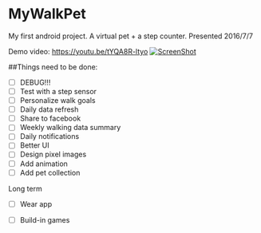 # MyWalkPet
My first android project. A virtual pet + a step counter. 
Presented 2016/7/7

Demo video:
https://youtu.be/tYQA8R-ltyo
[![ScreenShot](https://raw.github.com/GabLeRoux/WebMole/master/ressources/WebMole_Youtube_Video.png)](https://youtu.be/tYQA8R-ltyo)

##Things need to be done:
- [ ] DEBUG!!!
- [ ] Test with a step sensor
- [ ] Personalize walk goals
- [ ] Daily data refresh
- [ ] Share to facebook
- [ ] Weekly walking data summary
- [ ] Daily notifications
- [ ] Better UI
- [ ] Design pixel images
- [ ] Add animation
- [ ] Add pet collection

Long term
- [ ] Wear app
- [ ] Build-in games



